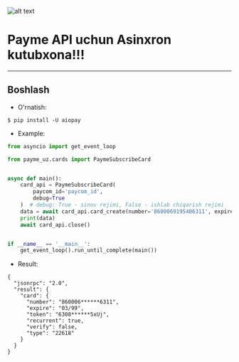 ![alt text](https://i.imgur.com/XDz8NNJ_d.webp?maxwidth=760&fidelity=grand)

# Payme API uchun Asinxron kutubxona!!!

<hr>

## Boshlash

* O'rnatish:

```
$ pip install -U aiopay
```

* Example:

```python
from asyncio import get_event_loop

from payme_uz.cards import PaymeSubscribeCard


async def main():
    card_api = PaymeSubscribeCard(
        paycom_id='paycom_id',
        debug=True
    )  # debug: True - sinov rejimi, False - ishlab chiqarish rejimi
    data = await card_api.card_create(number='8600069195406311', expire='0399', save=True)
    print(data)
    await card_api.close()


if __name__ == '__main__':
    get_event_loop().run_until_complete(main())


```

* Result:

```json5
{
  "jsonrpc": "2.0",
  "result": {
    "card": {
      "number": "860006******6311",
      "expire": "03/99",
      "token": "6308******5xUj",
      "recurrent": true,
      "verify": false,
      "type": "22618"
    }
  }
}
```